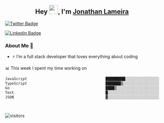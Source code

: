 <h2 align="center">Hey <img src="https://github.com/TheDudeThatCode/TheDudeThatCode/blob/master/Assets/Hi.gif" width="29">, I'm <a href="https://www.linkedin.com/in/jonathanlameira/">Jonathan Lameira</a></h2>

[![Twitter Badge](https://img.shields.io/badge/-@jlameira-3333cc?style=flat-square&labelColor=3333cc&logo=twitter&logoColor=white&link=https://twitter.com/jlameira)](https://twitter.com/jlameira) 
  
[![Linkedin Badge](https://img.shields.io/badge/-Jonathan%20Lameira-3333cc?style=flat-square&logo=Linkedin&logoColor=white&link=https://www.linkedin.com/in/jonathanlameira/)](https://www.linkedin.com/in/jonathanlameira/)


### About Me 🚀
- ⚡  I’m a full stack developer that loves everything about coding</br>

<!-- ![Jonathan Lameira github stats](https://github-readme-stats.vercel.app/api?username=jlameirameli&show_icons=true&hide_border=true)&nbsp;&nbsp; -->

📊 This week I spent my time working on
<!--START_SECTION:waka-->

```txt
JavaScript                                    █████████░░░░░░░░░░░░░░░░   35.59 %
TypeScript                                    ███████▒░░░░░░░░░░░░░░░░░   29.81 %
Go                                            ████▒░░░░░░░░░░░░░░░░░░░░   17.69 %
Text                                          █░░░░░░░░░░░░░░░░░░░░░░░░   03.87 %
JSON                                          ▓░░░░░░░░░░░░░░░░░░░░░░░░   03.08 %
```

<!--END_SECTION:waka-->

<br />

![visitors](https://visitor-badge.laobi.icu/badge?page_id=jlameirameli.jlameirameli)
